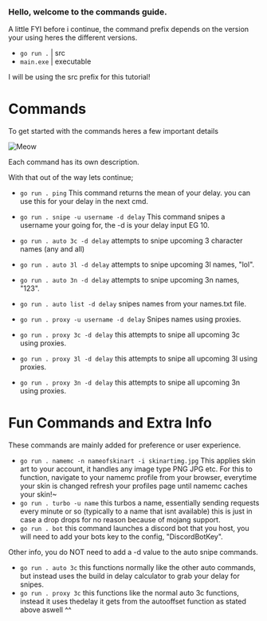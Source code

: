### Hello, welcome to the commands guide.

A little FYI before i continue, the command prefix depends on the version your using heres the different versions.
- `go run .` | src
- `main.exe` | executable

I will be using the src prefix for this tutorial!

# Commands

To get started with the commands heres a few important details

![Meow](https://media.discordapp.net/attachments/924456247237947424/939398249377329212/unknown.png)

Each command has its own description.

With that out of the way lets continue;

- `go run . ping` This command returns the mean of your delay. you can use this for your delay in the next cmd.
- `go run . snipe -u username -d delay` This command snipes a username your going for, the -d is your delay input EG 10.
- `go run . auto 3c -d delay` attempts to snipe upcoming 3 character names (any and all)
- `go run . auto 3l -d delay` attempts to snipe upcoming 3l names, "lol".
- `go run . auto 3n -d delay` attempts to snipe upcoming 3n names, "123".
- `go run . auto list -d delay` snipes names from your names.txt file.

- `go run . proxy -u username -d delay` Snipes names using proxies.
- `go run . proxy 3c -d delay` this attempts to snipe all upcoming 3c using proxies.
- `go run . proxy 3l -d delay` this attempts to snipe all upcoming 3l using proxies.
- `go run . proxy 3n -d delay` this attempts to snipe all upcoming 3n using proxies.

# Fun Commands and Extra Info

These commands are mainly added for preference or user experience.

- `go run . namemc -n nameofskinart -i skinartimg.jpg` This applies skin art to your account, it handles any image type PNG JPG etc. For this to function, navigate to your namemc profile from your browser, everytime your skin is changed refresh your profiles page until namemc caches your skin!~
- `go run . turbo -u name` this turbos a name, essentially sending requests every minute or so (typically to a name that isnt available) this is just in case a drop drops for no reason because of mojang support.
- `go run . bot` this command launches a discord bot that you host, you will need to add your bots key to the config, "DiscordBotKey".

Other info, you do NOT need to add a -d value to the auto snipe commands.

- `go run . auto 3c` this functions normally like the other auto commands, but instead uses the build in delay calculator to grab your delay for snipes.
- `go run . proxy 3c` this functions like the normal auto 3c functions, instead it uses thedelay it gets from the autooffset function as stated above aswell ^^
